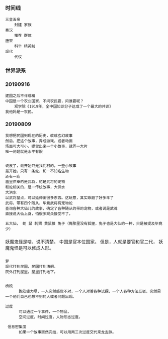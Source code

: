 

### 时间线
    三皇五帝
        封建 家族
    秦汉
        推荐 群体
    唐宋
        科举 精英制
    现代
        代议
    
### 世界派系

### 20190916
    
    建国之后不许成精
    中国是一个农业国家，不问农民要，问谁要呢？
        观学院《1919年，全中国知识分子达成了一个最大的共识》
    我他妈是一农民。
    

### 20190809
    
    我想把民国到现在的历史，改成玄幻故事
    然后，把这个故事，弄成游戏，或者动画
    场面可大可小，提留出来一个小故事，就弄一大片
    唯一问题就是水平有限
    
    
    说反了，最开始只是我们村的，一些小故事
    最开始，只有一条蛇，和一不知名生物
    还有一庙
    庙里供奉的是武将，蛇是武将的宠物
    和蛇相关的，是一传统故事，大供水
    大洪水
    以武将基点，可以延伸出很多东西。这玩意，其实琢磨了好多年了
    武将，带有四个随从，毕竟武将有宠物蛇
    查询各种大仙儿的故事，确定了各种随从的带的宠物，或者说是武魂
    直接说大仙上身，怕很多观众接受不了。
    
    五大仙， 蛇 鼠 刺猬 黄鼠狼 兔子（俺那里没有狐狸，兔子也是大仙的一种，只是被提及毕竟少）
    
    
###
   
   妖魔鬼怪是啥，说不清楚。
   中国是官本位国家。
   但是，人就是要官和官二代，
   妖魔鬼怪是可以修成人形。
   
###
    
    梦
    现代打到民国，民国打到清朝。
    院外打到屋里，屋里打到地下。
    
    
    桥段
          跑筋疲力尽，一人突然感觉不对，一个人对着各种试探，一个人各种方法反驳，突然另一个他们自己也想不到的人或者问题出现。
    
    过度
          可以通过一个事件，一个物品，
          空间过度，时间过度，人物形态过度。
    
     信息密集度
          如果一个故事突然完结，可以用两三次过度交代来龙去脉。
   
      
   
   
     

    
    
    
    